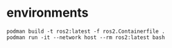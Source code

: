 # environments

```
podman build -t ros2:latest -f ros2.Containerfile .
podman run -it --network host --rm ros2:latest bash
```